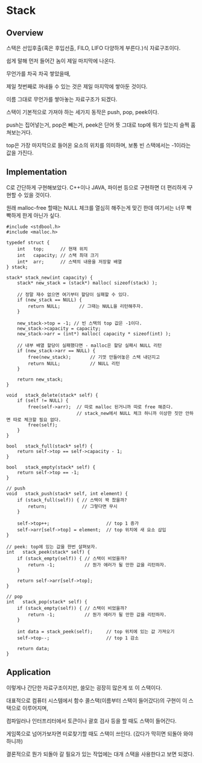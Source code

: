 # Stack

## Overview
스택은 선입후출(혹은 후입선출, FILO, LIFO 다양하게 부른다.)식 자료구조이다.

쉽게 말해 먼저 들어간 놈이 제일 마지막에 나온다.

 

무언가를 차곡 차곡 쌓았을때,

제일 첫번째로 꺼내들 수 있는 것은 제일 마지막에 쌓아둔 것이다.

이름 그대로 무언가를 쌓아놓는 자료구조가 되겠다.


스택이 기본적으로 가져야 하는 세가지 동작은 push, pop, peek이다.

push는 집어넣는거, pop은 빼는거, peek은 단어 뜻 그대로 top에 뭐가 있는지 슬쩍 훔쳐보는거다.

 

top은 가장 마지막으로 들어온 요소의 위치를 의미하며, 보통 빈 스택에서는 -1이라는 값을 가진다.

## Implementation
C로 간단하게 구현해보았다. C++이나 JAVA, 파이썬 등으로 구현하면 더 편리하게 구현할 수 있을 것이다.

원래 malloc-free 할때는 NULL 체크를 열심히 해주는게 맞긴 한데 여기서는 너무 빡빡하게 한게 아닌가 싶다.
```
#include <stdbool.h>
#include <malloc.h>

typedef struct {
    int   top;      // 현재 위치
    int   capacity; // 스택 최대 크기
    int*  arr;      // 스택의 내용을 저장할 배열
} stack;

stack* stack_new(int capacity) {
    stack* new_stack = (stack*) malloc( sizeof(stack) );
    
    // 정말 재수 없으면 여기부터 할당이 실패할 수 있다.
    if (new_stack == NULL) {
        return NULL;       // 그때는 NULL을 리턴해주자.
    }
    
    new_stack->top = -1; // 빈 스택의 top 값은 -1이다.
    new_stack->capacity = capacity;
    new_stack->arr = (int*) malloc( capacity * sizeof(int) );
    
    // 내부 배열 할당이 실패했다면 - malloc은 할당 실패시 NULL 리턴
    if (new_stack->arr == NULL) {
        free(new_stack);       // 기껏 만들어놓은 스택 내던지고
        return NULL;           // NULL 리턴
    }
    
    return new_stack;
}

void   stack_delete(stack* self) {
    if (self != NULL) {
        free(self->arr);  // 따로 malloc 된거니까 따로 free 해준다.
                          // stack_new에서 NULL 체크 하니까 이상한 짓만 안하면 따로 체크할 필요 없다.
        free(self);
    }
}

bool   stack_full(stack* self) {
    return self->top == self->capacity - 1;
}

bool   stack_empty(stack* self) {
    return self->top == -1;
}

// push
void   stack_push(stack* self, int element) {
    if (stack_full(self)) { // 스택이 꽉 찼을까?
        return;             // 그렇다면 무시
    }
    
    self->top++;                     // top 1 증가
    self->arr[self->top] = element;  // top 위치에 새 요소 삽입
}

// peek: top에 있는 값을 한번 살펴보자.
int   stack_peek(stack* self) {
    if (stack_empty(self)) { // 스택이 비었을까?
        return -1;           // 뭔가 에러가 될 만한 값을 리턴하자.
    }

    return self->arr[self->top];
}

// pop
int   stack_pop(stack* self) {
    if (stack_empty(self)) { // 스택이 비었을까?
        return -1;           // 뭔가 에러가 될 만한 값을 리턴하자.
    }
    
    int data = stack_peek(self);     // top 위치에 있는 값 가져오기
    self->top--;                     // top 1 감소
    
    return data;
}
```

## Application
이렇게나 간단한 자료구조이지만, 쓸모는 굉장히 많은게 또 이 스택이다.

 

대표적으로 컴퓨터 시스템에서 함수 콜스택(이름부터 스택이 들어갔다)의 구현이 이 스택으로 이루어지며,

컴파일러나 인터프리터에서 토큰이나 괄호 검사 등을 할 때도 스택이 들어간다. 

게임쪽으로 넘어가보자면 미로찾기할 때도 스택이 쓰인다. (갔다가 막히면 되돌아 와야 하니까)

 

결론적으로 뭔가 되돌아 갈 필요가 있는 작업에는 대개 스택을 사용한다고 보면 되겠다.